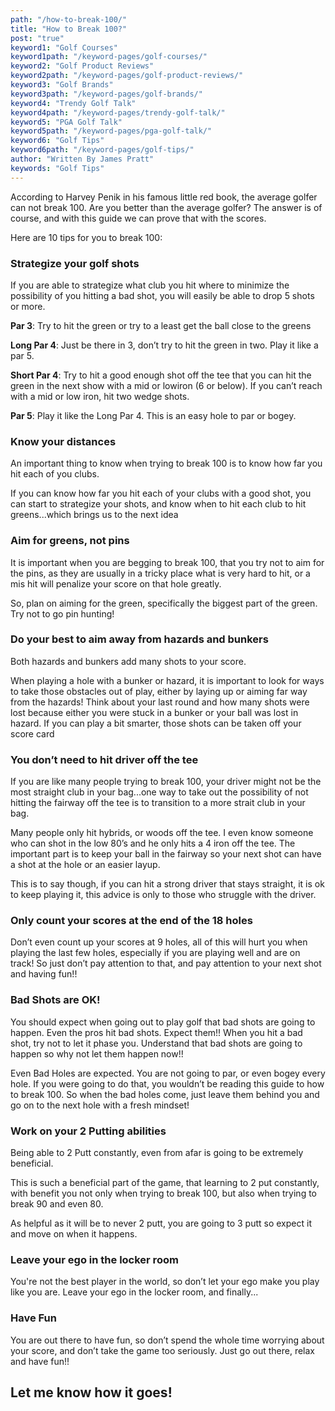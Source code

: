 ```yaml
---
path: "/how-to-break-100/"
title: "How to Break 100?"
post: "true"
keyword1: "Golf Courses"
keyword1path: "/keyword-pages/golf-courses/"
keyword2: "Golf Product Reviews"
keyword2path: "/keyword-pages/golf-product-reviews/"
keyword3: "Golf Brands"
keyword3path: "/keyword-pages/golf-brands/"
keyword4: "Trendy Golf Talk"
keyword4path: "/keyword-pages/trendy-golf-talk/"
keyword5: "PGA Golf Talk"
keyword5path: "/keyword-pages/pga-golf-talk/"
keyword6: "Golf Tips"
keyword6path: "/keyword-pages/golf-tips/"
author: "Written By James Pratt"
keywords: "Golf Tips"
---
```


<div class="HTB100-title"></div>

<div class="blog-post">
According to Harvey Penik in his famous little red book, the average golfer can not break 100. Are you better than the average golfer? The answer is of course, and with this guide we can prove that with the scores.

Here are 10 tips for you to break 100:
<div class="tip-w-pic left">
<h3>Strategize your golf shots</h3>
<div class="HTB100-strategy pic right"> </div>
If you are able to strategize what club you hit where to minimize the possibility of you hitting a bad shot, you will easily be able to drop 5 shots or more.

<b>Par 3</b>: Try to hit the green or try to a least get the ball close to the greens

<b>Long Par 4</b>: Just be there in 3, don’t try to hit the green in two. Play it like a par 5.

<b>Short Par 4</b>: Try to hit a good enough shot off the tee that you can hit the green in the next show with a mid or lowiron (6 or below). If you can’t reach with a mid or low iron, hit two wedge shots.

<b>Par 5</b>: Play it like the Long Par 4. This is an easy hole to par or bogey.
</div>

<div class="tip-w-pic right"> 
<h3>Know your distances</h3>
<div class="HTB100-distance pic left"></div>
<p>An important thing to know when trying to break 100 is to know how far you hit each of you clubs.

If you can know how far you hit each of your clubs with a good shot, you can start to strategize your shots, and
know when to hit each club to hit greens...which brings us to the next idea</p>
</div>

<div class="tip-w-pic">
<h3> Aim for greens, not pins</h3>
It is important when you are begging to break 100, that you try not to aim for the pins, as they are usually in a
tricky place what is very hard to hit, or a mis hit will penalize your score on that hole greatly.

So, plan on aiming for the green, specifically the biggest part of the green. Try not to go pin hunting!
</div>

<div class="tip-w-pic">
<div class="HTB100-hazard pic left"> </div>
<h3>Do your best to aim away from hazards and bunkers</h3>
Both hazards and bunkers add many shots to your score.

When playing a hole with a bunker or hazard, it is important to look for ways to take those obstacles out of play, either by laying up or aiming far way from the hazards!
Think about your last round and how many shots were lost because either you were stuck in a bunker or your ball was
lost in hazard. If you can play a bit smarter, those shots can be taken off your score card

</div>
    
<div class="tip-w-pic left">
<h3>You don’t need to hit driver off the tee</h3>
<div class="HTB100-driver pic right"></div>
If you are like many people trying to break 100, your driver might not be the most straight club in your bag...one
way to take out the possibility of not hitting the fairway off the tee is to transition to a more strait club in
your bag.

Many people only hit hybrids, or woods off the tee. I even know someone who can shot in the low 80’s and he only
hits a 4 iron off the tee. The important part is to keep your ball in the fairway so your next shot can have a shot
at the hole or an easier layup.

This is to say though, if you can hit a strong driver that stays straight, it is ok to keep playing it, this advice
is only to those who struggle with the driver.

</div>
    

<div class="tip-wo-pic">
<h3> Only count your scores at the end of the 18 holes </h3>
Don’t even count up your scores at 9 holes, all of this will hurt you when playing the last few holes, especially if
you are playing well and are on track! So just don’t pay attention to that, and pay attention to your next shot and
having fun!!
</div>
    
<div class="tip-w-pic right">
<h3>Bad Shots are OK!</h3>
<div class=" HTB100-bad left"> </div>
 You should expect when going out to play golf that bad shots are going to happen. Even the pros hit bad shots.
Expect them!! When you hit a bad shot, try not to let it phase you. Understand that bad shots are going to happen so
why not let them happen now!!

Even Bad Holes are expected. You are not going to par, or even bogey every hole. If you were going to do that, you
wouldn’t be reading this guide to how to break 100. So when the bad holes come, just leave them behind you and go on
to the next hole with a fresh mindset!

</div>

<div class="tip-wo-pic">    
<h3>Work on your 2 Putting abilities</h3>
Being able to 2 Putt constantly, even from afar is going to be extremely beneficial.

This is such a beneficial part of the game, that learning to 2 put constantly, with benefit you not only when trying
to break 100, but also when trying to break 90 and even 80.

As helpful as it will be to never 2 putt, you are going to 3 putt so expect it and move on when it happens.
</div>

<div class="tip-wo-pic">
<h3>Leave your ego in the locker room</h3>
You're not the best player in the world, so don’t let your ego make you play like you are. Leave your ego in the
locker room, and finally...
</div>
    
<div class="tip-w-pic right">
<h3>Have Fun</h3>
<div class="HTB100-fun pic left"> </div>
You are out there to have fun, so don’t spend the whole time worrying about your score, and don’t take the game too
seriously. Just go out there, relax and have fun!!
</div>

<h2 class="center"> Let me know how it goes!</h2>
</div>